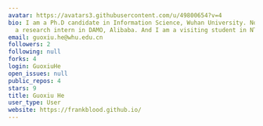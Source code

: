 ```yaml
---
avatar: https://avatars3.githubusercontent.com/u/49800654?v=4
bio: I am a Ph.D candidate in Information Science, Wuhan University. Now, I am also
  a research intern in DAMO, Alibaba. And I am a visiting student in NTU.
email: guoxiu.he@whu.edu.cn
followers: 2
following: null
forks: 4
login: GuoxiuHe
open_issues: null
public_repos: 4
stars: 9
title: Guoxiu He
user_type: User
website: https://frankblood.github.io/
---
```

